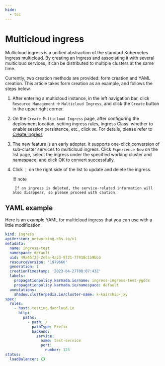```yaml
---
hide:
  - toc
---
```


# Multicloud ingress

Multicloud ingress is a unified abstraction of the standard Kubernetes Ingress multicloud. By creating an Ingress and associating it with several multicloud services, it can be distributed to multiple clusters at the same time.

Currently, two creation methods are provided: form creation and YAML creation. This article takes form creation as an example, and follows the steps below.

1. After entering a multicloud instance, in the left navigation bar, click `Resource Management` -> `Multicloud Ingress`, and click the `Create` button in the upper right corner.

    <!--screenshot-->

2. On the `Create Multicloud Ingress` page, after configuring the deployment location, setting ingress rules, Ingress Class, whether to enable session persistence, etc., click `OK`. For details, please refer to [Create Ingress](../../kpanda/user-guide/network/create-ingress.md)

    <!--screenshot-->

3. The new feature is an early adopter. It supports one-click conversion of sub-cluster services to multicloud ingress. Click `Experience Now` on the list page, select the ingress under the specified working cluster and namespace, and click OK to convert successfully.

    <!--screenshot-->

4. Click `⋮` on the right side of the list to update and delete the ingress.

    <!--screenshot-->

    !!! note

        If an ingress is deleted, the service-related information will also disappear, so please proceed with caution.

## YAML example

Here is an example YAML for multicloud ingress that you can use with a little modification.

```yaml
kind: Ingress
apiVersion: networking.k8s.io/v1
metadata:
  name: ingress-test
  namespace: default
  uid: 49a45f23-2e5a-4a23-9f21-77418c1b9bbb
  resourceVersion: '1979660'
  generation: 1
  creationTimestamp: '2023-04-27T00:07:43Z'
  labels:
    propagationpolicy.karmada.io/name: ingress-ingress-test-ygddx
    propagationpolicy.karmada.io/namespace: default
  annotations:
    shadow.clusterpedia.io/cluster-name: k-kairship-jxy
spec:
  rules:
    - host: testing.daocloud.io
      http:
        paths:
          - path: /
            pathType: Prefix
            backend:
              service:
                name: test-service
                port:
                  number: 123
status:
  loadBalancer: {}
```
